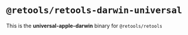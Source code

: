 # `@retools/retools-darwin-universal`

This is the **universal-apple-darwin** binary for `@retools/retools`
